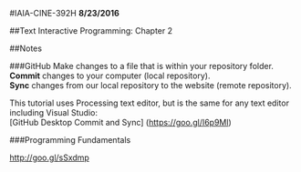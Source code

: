 #IAIA-CINE-392H
**8/23/2016**

##Text
Interactive Programming: Chapter 2   
  
##Notes

###GitHub 
Make changes to a file that is within your repository folder.  
**Commit** changes to your computer (local repository).  
**Sync** changes from our local repository to the website (remote repository). 

This tutorial uses Processing text editor, but is the same for any text editor including Visual Studio:   
[GitHub Desktop Commit and Sync] (https://goo.gl/I6p9Ml)

###Programming Fundamentals 

http://goo.gl/sSxdmp
